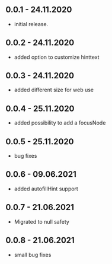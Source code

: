 ## 0.0.1 - 24.11.2020

* initial release.

## 0.0.2 - 24.11.2020

* added option to customize hinttext

## 0.0.3 - 24.11.2020

* added different size for web use

## 0.0.4 - 25.11.2020

* added possibility to add a focusNode

## 0.0.5 - 25.11.2020

* bug fixes

## 0.0.6 - 09.06.2021

* added autofillHint support

## 0.0.7 - 21.06.2021

* Migrated to null safety

## 0.0.8 - 21.06.2021

* small bug fixes